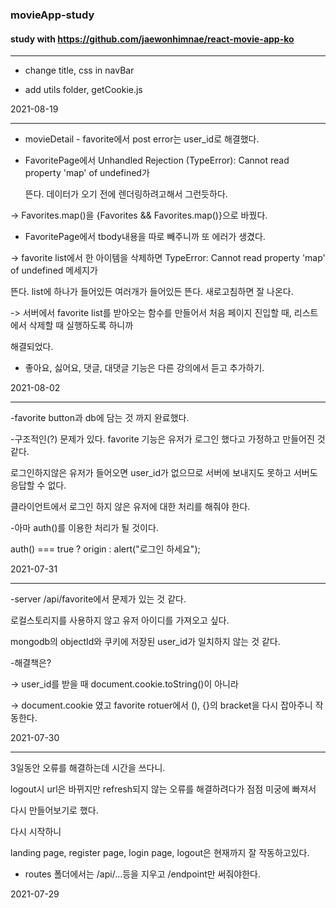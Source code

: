 ### movieApp-study


#### study with https://github.com/jaewonhimnae/react-movie-app-ko


***


- change title, css in navBar 


- add utils folder, getCookie.js


2021-08-19


***


- movieDetail - favorite에서 post error는 user_id로 해결했다.


- FavoritePage에서 Unhandled Rejection (TypeError): Cannot read property 'map' of undefined가


   뜬다. 데이터가 오기 전에 렌더링하려고해서 그런듯하다.


-> Favorites.map()을 {Favorites && Favorites.map()}으로 바꿨다. 


- FavoritePage에서 tbody내용을 따로 빼주니까 또 에러가 생겼다.


-> favorite list에서 한 아이템을 삭제하면 TypeError: Cannot read property 'map' of undefined 메세지가


   뜬다. list에 하나가 들어있든 여러개가 들어있든 뜬다. 새로고침하면 잘 나온다.


-> 서버에서 favorite list를 받아오는 함수를 만들어서 처음 페이지 진입할 때, 리스트에서 삭제할 때 실행하도록 하니까


   해결되었다.


- 좋아요, 싫어요, 댓글, 대댓글 기능은 다른 강의에서 듣고 추가하기.


2021-08-02


***


-favorite button과 db에 담는 것 까지 완료했다.


-구조적인(?) 문제가 있다. favorite 기능은 유저가 로그인 했다고 가정하고 만들어진 것 같다.


로그인하지않은 유저가 들어오면 user_id가 없으므로 서버에 보내지도 못하고 서버도 응답할 수 없다.


클라이언트에서 로그인 하지 않은 유저에 대한 처리를 해줘야 한다.


-아마 auth()를 이용한 처리가 될 것이다.


auth() === true ? origin : alert("로그인 하세요");


2021-07-31


***


-server /api/favorite에서 문제가 있는 것 같다.


로컬스토리지를 사용하지 않고 유저 아이디를 가져오고 싶다.


mongodb의 objectId와 쿠키에 저장된 user_id가 일치하지 않는 것 같다.


-해결책은? 


-> user_id를 받을 때 document.cookie.toString()이 아니라


-> document.cookie 였고 favorite rotuer에서 (), {}의 bracket을 다시 잡아주니 작동한다.


2021-07-30


* * *


3일동안 오류를 해결하는데 시간을 쓰다니.


logout시 url은 바뀌지만 refresh되지 않는 오류를 해결하려다가 점점 미궁에 빠져서


다시 만들어보기로 했다.


다시 시작하니


landing page, register page, login page, logout은 현재까지 잘 작동하고있다.


- routes 폴더에서는 /api/...등을 지우고 /endpoint만 써줘야한다.


2021-07-29